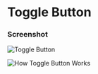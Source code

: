 # Toggle Button

### Screenshot

![Toggle Button](https://user-images.githubusercontent.com/19285811/70386193-a7a9be00-19d1-11ea-9b1c-5f35ae75d8a4.png)

![How Toggle Button Works](https://user-images.githubusercontent.com/19285811/70386211-08d19180-19d2-11ea-958c-446b2e98cb04.gif)
